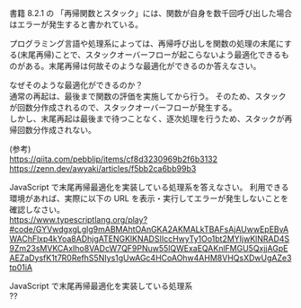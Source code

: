 書籍 8.2.1 の 「再帰関数とスタック」には、関数が自身を数千回呼び出した場合はエラーが発生すると書かれている。

プログラミング言語や処理系によっては、再帰呼び出しを関数の処理の末尾にする(末尾再帰)ことで、スタックオーバーフローが起こらないよう最適化できるものがある。末尾再帰は何故そのような最適化ができるのか答えなさい。

なぜそのような最適化ができるのか？  
通常の再起は、最後まで関数の評価を実施してから行う。
そのため、スタックが回数分作成されるので、スタックオーバーフローが発生する。  
しかし、末尾再起は最後まで待つことなく、逐次処理を行うため、スタックが再帰回数分作成されない。

(参考)  
https://qiita.com/pebblip/items/cf8d3230969b2f6b3132  
https://zenn.dev/awyaki/articles/f5bb2ca6bb99b3

JavaScript で末尾再帰最適化を実装している処理系を答えなさい。
利用できる環境があれば、実際に以下の URL を表示・実行してエラーが発生しないことを確認しなさい。  
https://www.typescriptlang.org/play?#code/GYVwdgxgLglg9mABMAhtOAnGKA2AKMALkTBAFsAjAUwwEpEBvAWAChFlxp4kYoa8ADhjgATENGKlKNADSIIccHwyTy1Oo1bt2MYIjwKlNRAD4S9Zm23sMVKCAxIho8VADcW7QF9PNuw55lQWExaEQAKnlFMGU5QxjjAGpEAEZaDysfK1t7R0RefhS5NIys1gUwAGc4HCoAOhw4AHM8VHQsXDwUgAZe3tp01iA

JavaScript で末尾再帰最適化を実装している処理系  
??
